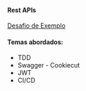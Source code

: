 #### Rest APIs
[Desafio de Exemplo](https://github.com/elvishp2006/back-end-challenge)
#### Temas abordados:
- TDD
- Swagger - Cookiecut
- JWT
- CI/CD
